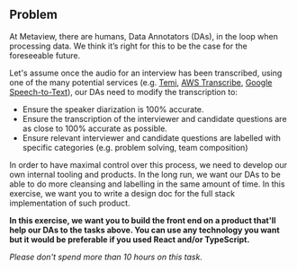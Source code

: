 ## Problem

At Metaview, there are humans, Data Annotators (DAs), in the loop when processing data. We think it’s right for this to be the case for the foreseeable future.

Let's assume once the audio for an interview has been transcribed, using one of the many potential services (e.g. [Temi](https://www.temi.com), [AWS Transcribe](https://aws.amazon.com/transcribe/), [Google Speech-to-Text](https://cloud.google.com/speech-to-text/)), our DAs need to modify the transcription to:

- Ensure the speaker diarization is 100% accurate.
- Ensure the transcription of the interviewer and candidate questions are as close to 100% accurate as possible.
- Ensure relevant interviewer and candidate questions are labelled with specific categories (e.g. problem solving, team composition)

In order to have maximal control over this process, we need to develop our own internal tooling and products. In the long run, we want our DAs to be able to do more cleansing and labelling in the same amount of time.
In this exercise, we want you to write a design doc for the full stack implementation of such product.

**In this exercise, we want you to build the front end on a product that'll help our DAs to the tasks above. You can use any technology you want but it would be preferable if you used React and/or TypeScript.**

*Please don't spend more than 10 hours on this task.*